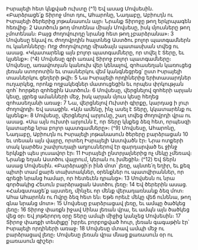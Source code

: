 
Իսրայելի հետ կնքված ուխտը
(^1) Եվ ասաց Մովսեսին. «Բարձրացե՛ք Տիրոջ մոտ դու, Ահարոնը, Նադաբը, Աբիուդն ու Իսրայելի ծերերից
յոթանասուն այր։ Նրանք Տիրոջը թող երկրպագեն հեռվից։ 2 Աստծուն թող մոտենա միայն Մովսեսը, իսկ մյուսները թող
չմոտենան։ Բայց ժողովուրդը նրանց հետ թող չբարձրանա»։ 3 Մովսեսը եկավ ու ժողովրդին հայտնեց Աստծու բոլոր
պատգամներն ու կանոնները։ Ողջ ժողովուրդը միաձայն պատասխան տվեց ու ասաց. «Կկատարենք այն բոլոր
պատգամները, որ տվել է Տերը, եւ կլսենք»։
(^4) Մովսեսը գրի առավ Տիրոջ բոլոր պատգամները։ Մովսեսը, առավոտյան կանուխ վեր կենալով, զոհասեղան
կառուցեց լեռան ստորոտին եւ տասներկու վեմ կանգնեցրեց՝ ըստ Իսրայելի տասներկու ցեղերի թվի։ 5 Նա Իսրայելի
որդիներից երիտասարդներ ուղարկեց, որոնք ողջակեզներ մատուցեցին եւ որպես փրկության զոհ՝ հորթեր զոհեցին
Աստծուն։ 6 Մովսեսը, վերցնելով զոհերի արյան կեսը, լցրեց ամանների մեջ, իսկ արյան մյուս կեսը հեղեց զոհասեղանի
առաջ։ 7 Նա, վերցնելով Ուխտի գիրքը, կարդաց ի լուր ժողովրդի։ Եվ ասացին. «Այն ամենը, ինչ ասել է Տերը, կկատարենք
ու կլսենք»։ 8 Մովսեսը, վերցնելով արյունը, շաղ տվեց ժողովրդի վրա ու ասաց. «Սա այն ուխտի արյունն է, որ Տերը
կնքեց ձեզ հետ, որպեսզի կատարեք նրա բոլոր պատգամները»։
(^9) Մովսեսը, Ահարոնը, Նադաբը, Աբիուդն ու Իսրայելի յոթանասուն ծերերը բարձրացան 10 եւ տեսան այն վայրը,
որտեղ Իսրայելի Աստվածն էր։ Նրա ոտքերի տակ կարծես շափյուղայի աղյուսներով էր զարդարված եւ ջինջ երկնքի պես
լուսավոր էր։ 11 Իսրայելի ընտրյալներից ոչ մեկը չմեռավ։ Նրանք եղան Աստծու վայրում, կերան ու խմեցին։
(^12) Եվ Տերն ասաց Մովսեսին. «Բարձրացի՛ր ինձ մոտ՝ լեռը, այնտե՛ղ եղիր, եւ քեզ պիտի տամ քարե տախտակներ,
օրենքներ ու պատվիրաններ, որ գրեցի նրանց համար, որ հետեւեն դրանց»։ 13 Մովսեսն ու նրա գործակից Հեսուն
բարձրացան Աստծու լեռը։ 14 Եվ ծերերին ասաց. «Հանգստացե՛ք այստեղ, մինչեւ որ մենք վերադառնանք ձեզ մոտ։ Ահա
Ահարոնն ու Ովրը ձեզ հետ են։ Եթե որեւէ մեկը վեճ ունենա, թող գնա նրանց մոտ»։ 15 Մովսեսը բարձրացավ լեռը, եւ
ամպը ծածկեց լեռը։ 16 Տիրոջ փառքն իջավ Սինա լեռան վրա, եւ ամպն այն ծածկեց վեց օր։ Եվ յոթերորդ օրը Տերը ամպի
միջից կանչեց Մովսեսին։ 17 Տիրոջ փառքի տեսիլքը՝ իբրեւ բորբոքված հուր, լեռան գագաթին էր՝ Իսրայելի որդիների
առաջ։ 18 Մովսեսը մտավ ամպի մեջ ու բարձրացավ լեռը։ Մովսեսը լեռան վրա մնաց քառասուն օր ու քառասուն գիշեր։

